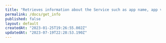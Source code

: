 ```yaml
---
title: "Retrieves information about the Service such as app name, app version, branch name, commit id, commit tags"
permalink: /docs/get_info
published: false
layout: default
createdAt: "2023-01-25T19:26:55.002Z"
updatedAt: "2023-07-19T22:28:53.190Z"
---
```

